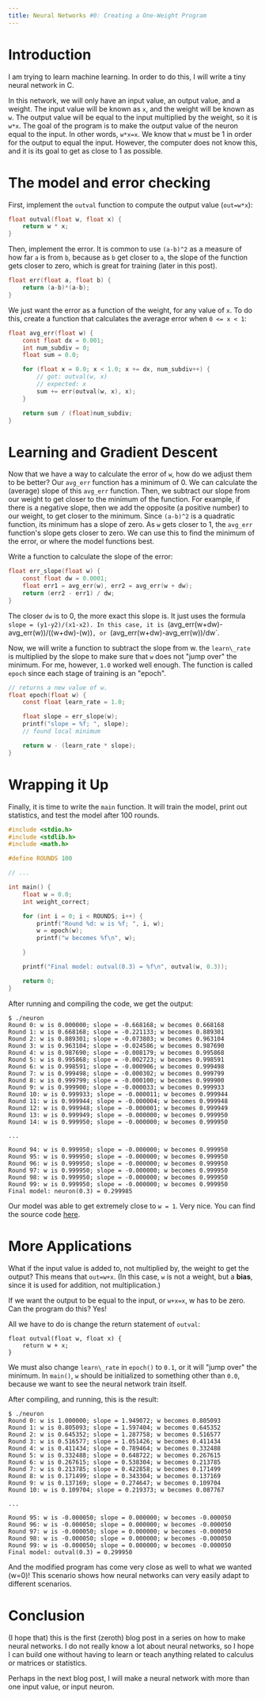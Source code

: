 ```yaml
---
title: Neural Networks #0: Creating a One-Weight Program
---
```


# Introduction
I am trying to learn machine learning.
In order to do this, I will write a tiny neural network in C.

In this network, we will only have an input value, an output value, and a weight.
The input value will be known as `x`, and the weight will be known as `w`.
The output value will be equal to the input multiplied by the weight, so it is `w*x`.
The goal of the program is to make the output value of the neuron equal to the input.
In other words, `w*x=x`.
We know that `w` must be 1 in order for the output to equal the input.
However, the computer does not know this, and it is its goal to get as close to 1 as possible.

# The model and error checking
First, implement the `outval` function to compute the output value (`out=w*x`):
```c
float outval(float w, float x) {
	return w * x;
}
```

Then, implement the error.
It is common to use `(a-b)^2` as a measure of how far `a` is from `b`,
because as `b` get closer to `a`, the slope of the function gets closer to zero,
which is great for training (later in this post).
```c
float err(float a, float b) {
	return (a-b)*(a-b);
}
```

We just want the error as a function of the weight, for any value of `x`.
To do this, create a function that calculates the average error when `0 <= x < 1`:
```c
float avg_err(float w) {
	const float dx = 0.001;
	int num_subdiv = 0;
	float sum = 0.0;

	for (float x = 0.0; x < 1.0; x += dx, num_subdiv++) {
		// got: outval(w, x)
		// expected: x
		sum += err(outval(w, x), x);
	}

	return sum / (float)num_subdiv;
}
```

# Learning and Gradient Descent
Now that we have a way to calculate the error of `w`,
how do we adjust them to be better?
Our `avg_err` function has a minimum of 0.
We can calculate the (average) slope of this `avg_err` function.
Then, we subtract our slope from our weight to get closer to the minimum of the function.
For example, if there is a negative slope, then we add the opposite (a positive number)
to our weight, to get closer to the minimum.
Since `(a-b)^2` is a quadratic function, its minimum has a slope of zero.
As `w` gets closer to 1, the `avg_err` function's slope gets closer to zero.
We can use this to find the minimum of the error, or where the model functions best.

Write a function to calculate the slope of the error:
```c
float err_slope(float w) {
	const float dw = 0.0001;
	float err1 = avg_err(w), err2 = avg_err(w + dw);
	return (err2 - err1) / dw;
}
```
The closer `dw` is to 0, the more exact this slope is.
It just uses the formula `slope = (y1-y2)/(x1-x2).
In this case, it is `(avg\_err(w+dw)-avg\_err(w))/((w+dw)-(w))`,
or `(avg\_err(w+dw)-avg\_err(w))/dw`.

Now, we will write a function to subtract the slope from w.
the `learn\_rate` is multiplied by the slope to make sure that `w`
does not "jump over" the minimum.
For me, however, `1.0` worked well enough.
The function is called `epoch` since each stage of training is an "epoch".
```c
// returns a new value of w.
float epoch(float w) {
	const float learn_rate = 1.0;

	float slope = err_slope(w);
	printf("slope = %f; ", slope);
	// found local minimum

	return w - (learn_rate * slope);
}
```

# Wrapping it Up
Finally, it is time to write the `main` function.
It will train the model, print out statistics, and test the model after 100 rounds.
```c
#include <stdio.h>
#include <stdlib.h>
#include <math.h>

#define ROUNDS 100

// ...

int main() {
	float w = 0.0;
	int weight_correct;

	for (int i = 0; i < ROUNDS; i++) {
		printf("Round %d: w is %f; ", i, w);
		w = epoch(w);
		printf("w becomes %f\n", w);

	}

	printf("Final model: outval(0.3) = %f\n", outval(w, 0.3));

	return 0;
}
```

After running and compiling the code, we get the output:
```
$ ./neuron
Round 0: w is 0.000000; slope = -0.668168; w becomes 0.668168
Round 1: w is 0.668168; slope = -0.221133; w becomes 0.889301
Round 2: w is 0.889301; slope = -0.073803; w becomes 0.963104
Round 3: w is 0.963104; slope = -0.024586; w becomes 0.987690
Round 4: w is 0.987690; slope = -0.008179; w becomes 0.995868
Round 5: w is 0.995868; slope = -0.002723; w becomes 0.998591
Round 6: w is 0.998591; slope = -0.000906; w becomes 0.999498
Round 7: w is 0.999498; slope = -0.000302; w becomes 0.999799
Round 8: w is 0.999799; slope = -0.000100; w becomes 0.999900
Round 9: w is 0.999900; slope = -0.000033; w becomes 0.999933
Round 10: w is 0.999933; slope = -0.000011; w becomes 0.999944
Round 11: w is 0.999944; slope = -0.000004; w becomes 0.999948
Round 12: w is 0.999948; slope = -0.000001; w becomes 0.999949
Round 13: w is 0.999949; slope = -0.000000; w becomes 0.999950
Round 14: w is 0.999950; slope = -0.000000; w becomes 0.999950

...

Round 94: w is 0.999950; slope = -0.000000; w becomes 0.999950
Round 95: w is 0.999950; slope = -0.000000; w becomes 0.999950
Round 96: w is 0.999950; slope = -0.000000; w becomes 0.999950
Round 97: w is 0.999950; slope = -0.000000; w becomes 0.999950
Round 98: w is 0.999950; slope = -0.000000; w becomes 0.999950
Round 99: w is 0.999950; slope = -0.000000; w becomes 0.999950
Final model: neuron(0.3) = 0.299985
```

Our model was able to get extremely close to `w = 1`. Very nice.
You can find the source code [here](https://gist.github.com/ancientstraits/936fecd67681fba309c76be57fe3b945).

# More Applications
What if the input value is added to, not multiplied by, the weight to get the output?
This means that `out=w+x`.
(In this case, `w` is not a weight, but a **bias**, since it is used for addition,
not multiplication.)

If we want the output to be equal to the input, or `w+x=x`, w has to be zero.
Can the program do this? Yes!

All we have to do is change the return statement of `outval`:
```
float outval(float w, float x) {
	return w + x;
}
```
We must also change `learn\_rate` in `epoch()` to `0.1`,
or it will "jump over" the minimum.
In `main()`, `w` should be initialized to something other than `0.0`,
because we want to see the neural network train itself.

After compiling, and running, this is the result:
```
$ ./neuron
Round 0: w is 1.000000; slope = 1.949072; w becomes 0.805093
Round 1: w is 0.805093; slope = 1.597404; w becomes 0.645352
Round 2: w is 0.645352; slope = 1.287758; w becomes 0.516577
Round 3: w is 0.516577; slope = 1.051426; w becomes 0.411434
Round 4: w is 0.411434; slope = 0.789464; w becomes 0.332488
Round 5: w is 0.332488; slope = 0.648722; w becomes 0.267615
Round 6: w is 0.267615; slope = 0.538304; w becomes 0.213785
Round 7: w is 0.213785; slope = 0.422858; w becomes 0.171499
Round 8: w is 0.171499; slope = 0.343304; w becomes 0.137169
Round 9: w is 0.137169; slope = 0.274647; w becomes 0.109704
Round 10: w is 0.109704; slope = 0.219373; w becomes 0.087767

...

Round 95: w is -0.000050; slope = 0.000000; w becomes -0.000050
Round 96: w is -0.000050; slope = 0.000000; w becomes -0.000050
Round 97: w is -0.000050; slope = 0.000000; w becomes -0.000050
Round 98: w is -0.000050; slope = 0.000000; w becomes -0.000050
Round 99: w is -0.000050; slope = 0.000000; w becomes -0.000050
Final model: outval(0.3) = 0.299950
```

And the modified program has come very close as well to what we wanted (w=0)!
This scenario shows how neural networks can very easily adapt to different scenarios.

# Conclusion
(I hope that) this is the first (zeroth) blog post in a series on
how to make neural networks.
I do not really know a lot about neural networks,
so I hope I can build one without having to learn or teach
anything related to calculus or matrices or statistics.

Perhaps in the next blog post, I will make a neural network with more than one
input value, or input neuron.

